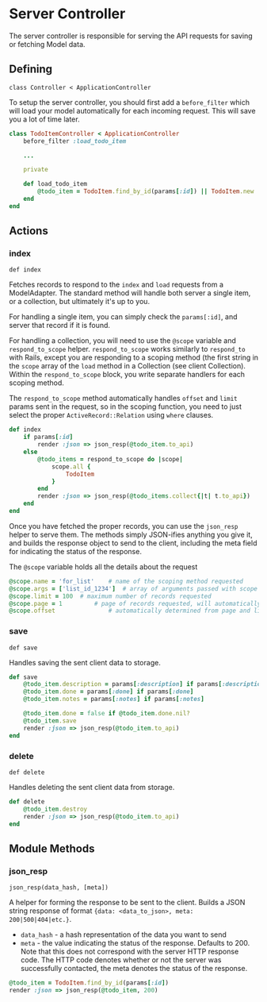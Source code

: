 # Server Controller

The server controller is responsible for serving the API requests for saving or fetching Model data.

## Defining

`class Controller < ApplicationController`

To setup the server controller, you should first add a `before_filter` which will load your model automatically for each incoming request. This will save you a lot of time later.

```ruby
class TodoItemController < ApplicationController
	before_filter :load_todo_item

	...

	private

	def load_todo_item
		@todo_item = TodoItem.find_by_id(params[:id]) || TodoItem.new
	end
end
```

## Actions

### index

`def index`

Fetches records to respond to the `index` and `load` requests from a ModelAdapter. The standard method will handle both server a single item, or a collection, but ultimately it's up to you.

For handling a single item, you can simply check the `params[:id]`, and server that record if it is found.

For handling a collection, you will need to use the `@scope` variable and `respond_to_scope` helper. `respond_to_scope` works similarly to `respond_to` with Rails, except you are responding to a scoping method (the first string in the `scope` array of the `load` method in a Collection (see client Collection). Within the `respond_to_scope` block, you write separate handlers for each scoping method.

The `respond_to_scope` method automatically handles `offset` and `limit` params sent in the request, so in the scoping function, you need to just select the proper `ActiveRecord::Relation` using `where` clauses.

```ruby
def index
	if params[:id]
		render :json => json_resp(@todo_item.to_api)
	else
		@todo_items = respond_to_scope do |scope|
			scope.all {
				TodoItem
			}
		end
		render :json => json_resp(@todo_items.collect{|t| t.to_api})
	end
end
```
		
Once you have fetched the proper records, you can use the `json_resp` helper to serve them. The methods simply JSON-ifies anything you give it, and builds the response object to send to the client, including the meta field for indicating the status of the response.

The `@scope` variable holds all the details about the request

```ruby
@scope.name = 'for_list'	# name of the scoping method requested
@scope.args = ['list_id_1234']	# array of arguments passed with scope
@scope.limit = 100	# maximum number of records requested
@scope.page = 1			# page of records requested, will automatically determine offset
@scope.offset				# automatically determined from page and limit
```

### save

`def save`

Handles saving the sent client data to storage.

```ruby
def save
	@todo_item.description = params[:description] if params[:description]
	@todo_item.done = params[:done] if params[:done]
	@todo_item.notes = params[:notes] if params[:notes]

	@todo_item.done = false if @todo_item.done.nil?
	@todo_item.save
	render :json => json_resp(@todo_item.to_api)
end
```
		
### delete

`def delete`

Handles deleting the sent client data from storage.

```ruby
def delete
	@todo_item.destroy
	render :json => json_resp(@todo_item.to_api)
end
```

## Module Methods

### json_resp

`json_resp(data_hash, [meta])`

A helper for forming the response to be sent to the client. Builds a JSON string response of format `{data: <data_to_json>, meta: 200|500|404|etc.}`.

* `data_hash` - a hash representation of the data you want to send  
* `meta` - the value indicating the status of the response. Defaults to 200. Note that this does not correspond with the server HTTP response code. The HTTP code denotes whether or not the server was successfully contacted, the meta denotes the status of the response.
	
```ruby
@todo_item = TodoItem.find_by_id(params[:id])
render :json => json_resp(@todo_item, 200)
```

